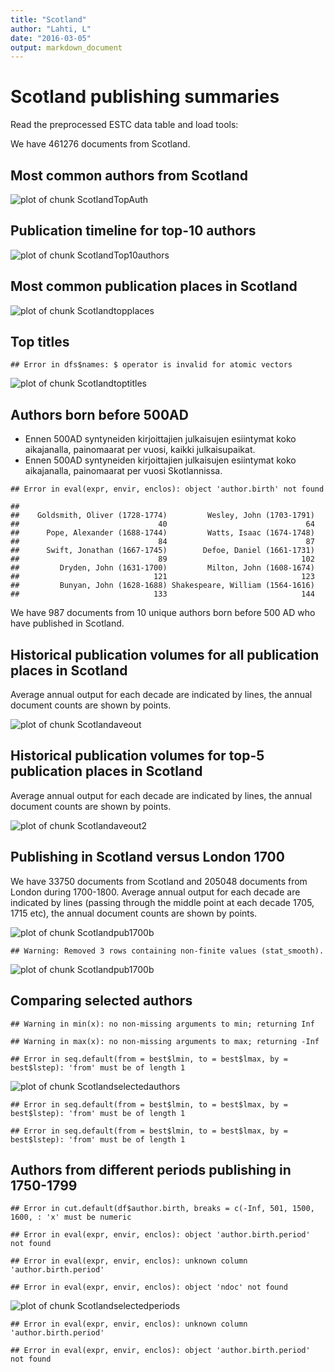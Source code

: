 ```yaml
---
title: "Scotland"
author: "Lahti, L"
date: "2016-03-05"
output: markdown_document
---
```



# Scotland publishing summaries

Read the preprocessed ESTC data table and load tools:






We have 461276 documents from Scotland.


## Most common authors from Scotland

![plot of chunk ScotlandTopAuth](figure/ScotlandTopAuth-1.png)


## Publication timeline for top-10 authors

![plot of chunk ScotlandTop10authors](figure/ScotlandTop10authors-1.png)


## Most common publication places in Scotland

![plot of chunk Scotlandtopplaces](figure/Scotlandtopplaces-1.png)


## Top titles 


```
## Error in dfs$names: $ operator is invalid for atomic vectors
```

![plot of chunk Scotlandtoptitles](figure/Scotlandtoptitles-1.png)


## Authors born before 500AD

 * Ennen 500AD syntyneiden kirjoittajien julkaisujen esiintymat koko aikajanalla, painomaarat per vuosi, kaikki julkaisupaikat.
 * Ennen 500AD syntyneiden kirjoittajien julkaisujen esiintymat koko aikajanalla, painomaarat per vuosi Skotlannissa.



```
## Error in eval(expr, envir, enclos): object 'author.birth' not found
```

```
## 
##    Goldsmith, Oliver (1728-1774)         Wesley, John (1703-1791) 
##                               40                               64 
##      Pope, Alexander (1688-1744)         Watts, Isaac (1674-1748) 
##                               84                               87 
##      Swift, Jonathan (1667-1745)        Defoe, Daniel (1661-1731) 
##                               89                              102 
##         Dryden, John (1631-1700)         Milton, John (1608-1674) 
##                              121                              123 
##         Bunyan, John (1628-1688) Shakespeare, William (1564-1616) 
##                              133                              144
```

We have 987 documents from 10 unique
authors born before 500 AD who have published in Scotland.



## Historical publication volumes for all publication places in Scotland

Average annual output for each decade are indicated by lines, the annual document counts are shown by points. 

![plot of chunk Scotlandaveout](figure/Scotlandaveout-1.png)


## Historical publication volumes for top-5 publication places in Scotland

Average annual output for each decade are indicated by lines, the annual document counts are shown by points. 

![plot of chunk Scotlandaveout2](figure/Scotlandaveout2-1.png)


## Publishing in Scotland versus London 1700 



We have 33750 documents from Scotland and 205048 documents from London during 1700-1800. Average annual output for each decade are indicated by lines (passing through the middle point at each decade 1705, 1715 etc), the annual document counts are shown by points.

![plot of chunk Scotlandpub1700b](figure/Scotlandpub1700b-1.png)

```
## Warning: Removed 3 rows containing non-finite values (stat_smooth).
```

![plot of chunk Scotlandpub1700b](figure/Scotlandpub1700b-2.png)




## Comparing selected authors


```
## Warning in min(x): no non-missing arguments to min; returning Inf
```

```
## Warning in max(x): no non-missing arguments to max; returning -Inf
```

```
## Error in seq.default(from = best$lmin, to = best$lmax, by = best$lstep): 'from' must be of length 1
```

![plot of chunk Scotlandselectedauthors](figure/Scotlandselectedauthors-1.png)

```
## Error in seq.default(from = best$lmin, to = best$lmax, by = best$lstep): 'from' must be of length 1
```

```
## Error in seq.default(from = best$lmin, to = best$lmax, by = best$lstep): 'from' must be of length 1
```

## Authors from different periods publishing in 1750-1799



```
## Error in cut.default(df$author.birth, breaks = c(-Inf, 501, 1500, 1600, : 'x' must be numeric
```

```
## Error in eval(expr, envir, enclos): object 'author.birth.period' not found
```

```
## Error in eval(expr, envir, enclos): unknown column 'author.birth.period'
```

```
## Error in eval(expr, envir, enclos): object 'ndoc' not found
```

![plot of chunk Scotlandselectedperiods](figure/Scotlandselectedperiods-1.png)

```
## Error in eval(expr, envir, enclos): unknown column 'author.birth.period'
```

```
## Error in eval(expr, envir, enclos): object 'author.birth.period' not found
```
